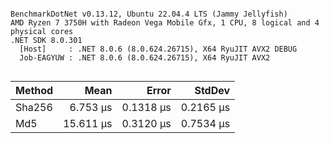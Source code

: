 ```

BenchmarkDotNet v0.13.12, Ubuntu 22.04.4 LTS (Jammy Jellyfish)
AMD Ryzen 7 3750H with Radeon Vega Mobile Gfx, 1 CPU, 8 logical and 4 physical cores
.NET SDK 8.0.301
  [Host]     : .NET 8.0.6 (8.0.624.26715), X64 RyuJIT AVX2 DEBUG
  Job-EAGYUW : .NET 8.0.6 (8.0.624.26715), X64 RyuJIT AVX2


```
| Method | Mean      | Error     | StdDev    |
|------- |----------:|----------:|----------:|
| Sha256 |  6.753 μs | 0.1318 μs | 0.2165 μs |
| Md5    | 15.611 μs | 0.3120 μs | 0.7534 μs |

